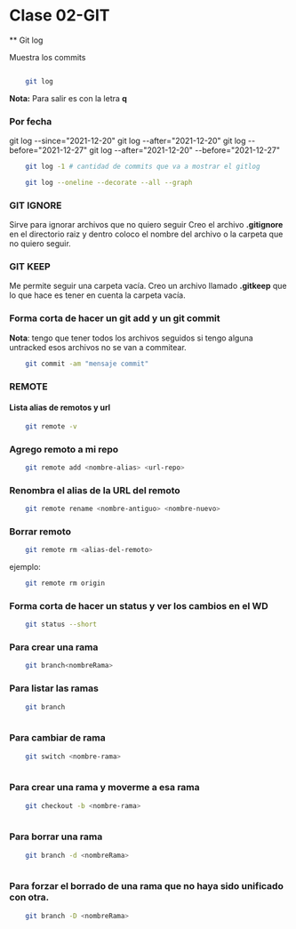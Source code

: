 # Clase 02-GIT

** Git log

Muestra los commits

```sh

    git log
```

**Nota:** Para salir es con la letra **q**

### Por fecha

git log --since="2021-12-20"
git log --after="2021-12-20"
git log --before="2021-12-27"
git log --after="2021-12-20" --before="2021-12-27"

```sh
    git log -1 # cantidad de commits que va a mostrar el gitlog
```
```sh
    git log --oneline --decorate --all --graph
```


### GIT IGNORE

Sirve para ignorar archivos que no quiero seguir
Creo el archivo **.gitignore** en el directorio raiz
y dentro coloco el nombre del archivo o la carpeta
que no quiero seguir.

### GIT KEEP

Me permite seguir una carpeta vacía.
Creo un archivo llamado **.gitkeep** que lo que hace es
tener en cuenta la carpeta vacía.

### Forma corta de hacer un git add y un git commit
**Nota**: tengo que tener todos los archivos seguidos
si tengo alguna untracked esos archivos no se van a 
commitear.
```sh
    git commit -am "mensaje commit"
``` 


### REMOTE
#### Lista alias de remotos y url
```sh
    git remote -v
``` 
### Agrego remoto a mi repo
```sh
    git remote add <nombre-alias> <url-repo>
``` 
### Renombra el alias de la URL del remoto
```sh
    git remote rename <nombre-antiguo> <nombre-nuevo>
``` 
### Borrar remoto
```sh
    git remote rm <alias-del-remoto> 
``` 
ejemplo:
```sh
    git remote rm origin 
``` 

### Forma corta de hacer un status y ver los cambios en el WD
```sh
    git status --short
``` 

### Para crear una rama

```sh
    git branch<nombreRama>
``` 
### Para listar las ramas

```sh
    git branch
    
``` 
### Para cambiar de rama

```sh
    git switch <nombre-rama>
    
``` 

### Para crear una rama y moverme a esa rama

```sh
    git checkout -b <nombre-rama>
    
``` 
### Para borrar una rama

```sh
    git branch -d <nombreRama>
    
``` 

### Para forzar el borrado de una rama que no haya sido unificado con otra.

```sh
    git branch -D <nombreRama>
    
``` 




